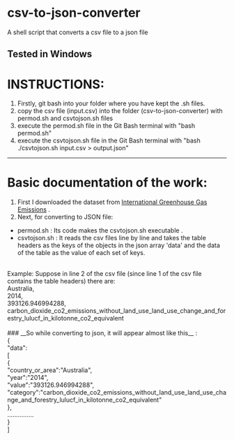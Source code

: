 # csv-to-json-converter
A shell script that converts a csv file to a json file

__Tested in Windows__   
-----

# INSTRUCTIONS: 
1. Firstly, git bash into your folder where you have kept the .sh files.  
2. copy the csv file (input.csv) into the folder (csv-to-json-converter) with permod.sh and csvtojson.sh files  
3. execute the permod.sh file in the Git Bash terminal with "bash permod.sh"  
4. execute the csvtojson.sh file in the Git Bash terminal with "bash ./csvtojson.sh input.csv > output.json"  

****

# Basic documentation of the work:
1. First I downloaded the dataset from [International Greenhouse Gas Emissions](https://www.kaggle.com/unitednations/international-greenhouse-gas-emissions) .
2. Next, for converting to JSON file:
- permod.sh : Its code makes the csvtojson.sh executable .
- csvtojson.sh : It reads the csv files line by line and takes the table headers as the keys of the objects in the json array 'data' and the data of the table as the value of each set of keys.
<br>
Example: Suppose in line 2 of the csv file (since line 1 of the csv file contains the table headers) there are: 
<br>
Australia,
<br>2014,
<br>393126.946994288,<br>carbon_dioxide_co2_emissions_without_land_use_land_use_change_and_forestry_lulucf_in_kilotonne_co2_equivalent
<br>
<br>
### __So while converting to json, it will appear almost like this__ : 
<br>
{
    <br>
"data":
<br>
[
    <br>
{
    <br>
    "country_or_area":"Australia",
<br>"year":"2014",
<br>"value":"393126.946994288",<br>"category":"carbon_dioxide_co2_emissions_without_land_use_land_use_change_and_forestry_lulucf_in_kilotonne_co2_equivalent"
<br>},
<br>
...............
<br>
}
<br>]